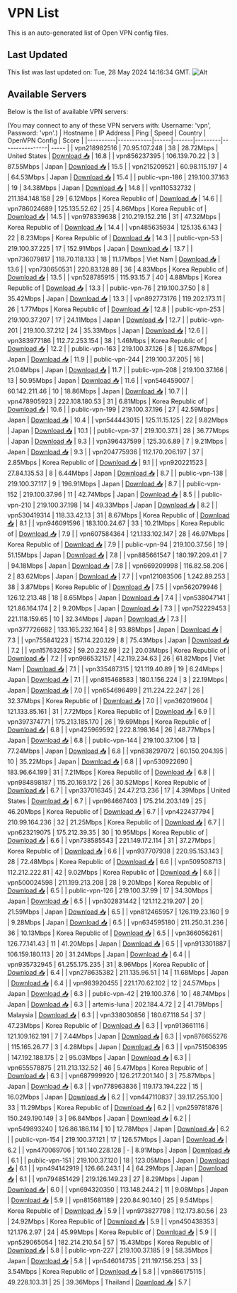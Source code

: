 # VPN List

This is an auto-generated list of Open VPN config files.

## Last Updated

This list was last updated on: Tue, 28 May 2024 14:16:34 GMT.
![Alt](https://repobeats.axiom.co/api/embed/186b98318ef1479477931607c1ad7d823f12451f.svg "Repobeats analytics image")

## Available Servers

Below is the list of available VPN servers:

(You may connect to any of these VPN servers with: Username: 'vpn', Password: 'vpn'.)
| Hostname | IP Address | Ping | Speed | Country | OpenVPN Config | Score |
|----------|------------|------|-------|---------|----------------| ----- |
| vpn218982516 | 70.95.107.248 | 38 | 28.72Mbps | United States | [Download 📥](./configs/server_0_US.ovpn) | 16.8 |
| vpn856237395 | 106.139.70.22 | 3 | 87.55Mbps | Japan | [Download 📥](./configs/server_1_JP.ovpn) | 15.5 |
| vpn215209521 | 60.98.115.197 | 4 | 64.53Mbps | Japan | [Download 📥](./configs/server_2_JP.ovpn) | 15.4 |
| public-vpn-186 | 219.100.37.163 | 19 | 34.38Mbps | Japan | [Download 📥](./configs/server_3_JP.ovpn) | 14.8 |
| vpn110532732 | 211.184.148.158 | 29 | 6.12Mbps | Korea Republic of | [Download 📥](./configs/server_4_KR.ovpn) | 14.6 |
| vpn786024689 | 125.135.52.62 | 25 | 4.86Mbps | Korea Republic of | [Download 📥](./configs/server_5_KR.ovpn) | 14.5 |
| vpn978339638 | 210.219.152.216 | 31 | 47.32Mbps | Korea Republic of | [Download 📥](./configs/server_6_KR.ovpn) | 14.4 |
| vpn485635934 | 125.135.6.143 | 22 | 8.23Mbps | Korea Republic of | [Download 📥](./configs/server_7_KR.ovpn) | 14.3 |
| public-vpn-53 | 219.100.37.225 | 17 | 152.91Mbps | Japan | [Download 📥](./configs/server_8_JP.ovpn) | 13.7 |
| vpn736079817 | 118.70.118.133 | 18 | 11.17Mbps | Viet Nam | [Download 📥](./configs/server_9_VN.ovpn) | 13.6 |
| vpn730650531 | 220.83.128.89 | 36 | 4.83Mbps | Korea Republic of | [Download 📥](./configs/server_10_KR.ovpn) | 13.5 |
| vpn528785915 | 115.93.15.7 | 40 | 4.88Mbps | Korea Republic of | [Download 📥](./configs/server_11_KR.ovpn) | 13.3 |
| public-vpn-76 | 219.100.37.50 | 8 | 35.42Mbps | Japan | [Download 📥](./configs/server_12_JP.ovpn) | 13.3 |
| vpn892773176 | 119.202.173.11 | 26 | 1.77Mbps | Korea Republic of | [Download 📥](./configs/server_13_KR.ovpn) | 12.8 |
| public-vpn-253 | 219.100.37.207 | 17 | 24.11Mbps | Japan | [Download 📥](./configs/server_14_JP.ovpn) | 12.7 |
| public-vpn-201 | 219.100.37.212 | 24 | 35.33Mbps | Japan | [Download 📥](./configs/server_15_JP.ovpn) | 12.6 |
| vpn383977186 | 112.72.253.154 | 38 | 1.46Mbps | Korea Republic of | [Download 📥](./configs/server_16_KR.ovpn) | 12.2 |
| public-vpn-163 | 219.100.37.126 | 8 | 126.87Mbps | Japan | [Download 📥](./configs/server_17_JP.ovpn) | 11.9 |
| public-vpn-244 | 219.100.37.205 | 16 | 21.04Mbps | Japan | [Download 📥](./configs/server_18_JP.ovpn) | 11.7 |
| public-vpn-208 | 219.100.37.166 | 13 | 50.95Mbps | Japan | [Download 📥](./configs/server_19_JP.ovpn) | 11.6 |
| vpn546459007 | 60.142.211.46 | 10 | 18.86Mbps | Japan | [Download 📥](./configs/server_20_JP.ovpn) | 10.7 |
| vpn478905923 | 222.108.180.53 | 31 | 6.81Mbps | Korea Republic of | [Download 📥](./configs/server_21_KR.ovpn) | 10.6 |
| public-vpn-199 | 219.100.37.196 | 27 | 42.59Mbps | Japan | [Download 📥](./configs/server_22_JP.ovpn) | 10.4 |
| vpn544443015 | 125.11.15.125 | 22 | 9.82Mbps | Japan | [Download 📥](./configs/server_23_JP.ovpn) | 10.1 |
| public-vpn-37 | 219.100.37.1 | 28 | 36.77Mbps | Japan | [Download 📥](./configs/server_24_JP.ovpn) | 9.3 |
| vpn396437599 | 125.30.6.89 | 7 | 9.21Mbps | Japan | [Download 📥](./configs/server_25_JP.ovpn) | 9.3 |
| vpn204775936 | 112.170.206.197 | 37 | 2.85Mbps | Korea Republic of | [Download 📥](./configs/server_26_KR.ovpn) | 9.1 |
| vpn920221523 | 27.84.135.53 | 8 | 6.44Mbps | Japan | [Download 📥](./configs/server_27_JP.ovpn) | 8.7 |
| public-vpn-138 | 219.100.37.117 | 9 | 196.91Mbps | Japan | [Download 📥](./configs/server_28_JP.ovpn) | 8.7 |
| public-vpn-152 | 219.100.37.96 | 11 | 42.74Mbps | Japan | [Download 📥](./configs/server_29_JP.ovpn) | 8.5 |
| public-vpn-210 | 219.100.37.198 | 14 | 49.33Mbps | Japan | [Download 📥](./configs/server_30_JP.ovpn) | 8.2 |
| vpn530419314 | 118.33.42.13 | 31 | 8.67Mbps | Korea Republic of | [Download 📥](./configs/server_31_KR.ovpn) | 8.1 |
| vpn946091596 | 183.100.24.67 | 33 | 10.21Mbps | Korea Republic of | [Download 📥](./configs/server_32_KR.ovpn) | 7.9 |
| vpn607584364 | 121.133.102.147 | 28 | 46.97Mbps | Korea Republic of | [Download 📥](./configs/server_33_KR.ovpn) | 7.9 |
| public-vpn-94 | 219.100.37.56 | 19 | 51.15Mbps | Japan | [Download 📥](./configs/server_34_JP.ovpn) | 7.8 |
| vpn885661547 | 180.197.209.41 | 7 | 94.18Mbps | Japan | [Download 📥](./configs/server_35_JP.ovpn) | 7.8 |
| vpn669209998 | 116.82.58.206 | 2 | 83.62Mbps | Japan | [Download 📥](./configs/server_36_JP.ovpn) | 7.7 |
| vpn121083506 | 1.242.89.253 | 38 | 3.87Mbps | Korea Republic of | [Download 📥](./configs/server_37_KR.ovpn) | 7.5 |
| vpn562079946 | 126.12.213.48 | 18 | 8.65Mbps | Japan | [Download 📥](./configs/server_38_JP.ovpn) | 7.4 |
| vpn538047141 | 121.86.164.174 | 2 | 9.20Mbps | Japan | [Download 📥](./configs/server_39_JP.ovpn) | 7.3 |
| vpn752229453 | 221.118.159.65 | 10 | 32.34Mbps | Japan | [Download 📥](./configs/server_40_JP.ovpn) | 7.3 |
| vpn377726682 | 133.165.232.164 | 8 | 93.88Mbps | Japan | [Download 📥](./configs/server_41_JP.ovpn) | 7.3 |
| vpn755841223 | 157.14.220.129 | 8 | 75.43Mbps | Japan | [Download 📥](./configs/server_42_JP.ovpn) | 7.2 |
| vpn157632952 | 59.20.232.69 | 22 | 20.03Mbps | Korea Republic of | [Download 📥](./configs/server_43_KR.ovpn) | 7.2 |
| vpn986532157 | 42.119.234.63 | 26 | 61.82Mbps | Viet Nam | [Download 📥](./configs/server_44_VN.ovpn) | 7.1 |
| vpn335487315 | 121.119.40.89 | 19 | 6.24Mbps | Japan | [Download 📥](./configs/server_45_JP.ovpn) | 7.1 |
| vpn815468583 | 180.1.156.224 | 3 | 22.19Mbps | Japan | [Download 📥](./configs/server_46_JP.ovpn) | 7.0 |
| vpn654696499 | 211.224.22.247 | 26 | 32.37Mbps | Korea Republic of | [Download 📥](./configs/server_47_KR.ovpn) | 7.0 |
| vpn362019604 | 121.133.85.161 | 31 | 7.72Mbps | Korea Republic of | [Download 📥](./configs/server_48_KR.ovpn) | 6.9 |
| vpn397374771 | 175.213.185.170 | 26 | 19.69Mbps | Korea Republic of | [Download 📥](./configs/server_49_KR.ovpn) | 6.8 |
| vpn425969592 | 222.8.198.164 | 26 | 48.77Mbps | Japan | [Download 📥](./configs/server_50_JP.ovpn) | 6.8 |
| public-vpn-144 | 219.100.37.106 | 13 | 77.24Mbps | Japan | [Download 📥](./configs/server_51_JP.ovpn) | 6.8 |
| vpn838297072 | 60.150.204.195 | 10 | 35.22Mbps | Japan | [Download 📥](./configs/server_52_JP.ovpn) | 6.8 |
| vpn530922690 | 183.96.64.199 | 31 | 7.21Mbps | Korea Republic of | [Download 📥](./configs/server_53_KR.ovpn) | 6.8 |
| vpn984898187 | 115.20.169.172 | 26 | 30.52Mbps | Korea Republic of | [Download 📥](./configs/server_54_KR.ovpn) | 6.7 |
| vpn337016345 | 24.47.213.236 | 17 | 4.39Mbps | United States | [Download 📥](./configs/server_55_US.ovpn) | 6.7 |
| vpn964667403 | 175.214.203.149 | 25 | 46.20Mbps | Korea Republic of | [Download 📥](./configs/server_56_KR.ovpn) | 6.7 |
| vpn422437794 | 210.99.164.236 | 32 | 21.25Mbps | Korea Republic of | [Download 📥](./configs/server_57_KR.ovpn) | 6.7 |
| vpn623219075 | 175.212.39.35 | 30 | 10.95Mbps | Korea Republic of | [Download 📥](./configs/server_58_KR.ovpn) | 6.6 |
| vpn738585543 | 221.149.172.114 | 31 | 37.27Mbps | Korea Republic of | [Download 📥](./configs/server_59_KR.ovpn) | 6.6 |
| vpn937707938 | 220.95.153.143 | 28 | 72.48Mbps | Korea Republic of | [Download 📥](./configs/server_60_KR.ovpn) | 6.6 |
| vpn509508713 | 112.212.222.81 | 42 | 9.02Mbps | Korea Republic of | [Download 📥](./configs/server_61_KR.ovpn) | 6.6 |
| vpn500024598 | 211.199.213.208 | 28 | 9.20Mbps | Korea Republic of | [Download 📥](./configs/server_62_KR.ovpn) | 6.5 |
| public-vpn-126 | 219.100.37.99 | 17 | 34.30Mbps | Japan | [Download 📥](./configs/server_63_JP.ovpn) | 6.5 |
| vpn302831442 | 121.112.219.207 | 20 | 21.59Mbps | Japan | [Download 📥](./configs/server_64_JP.ovpn) | 6.5 |
| vpn812465957 | 126.119.23.160 | 9 | 9.28Mbps | Japan | [Download 📥](./configs/server_65_JP.ovpn) | 6.5 |
| vpn634595180 | 211.250.31.236 | 36 | 10.13Mbps | Korea Republic of | [Download 📥](./configs/server_66_KR.ovpn) | 6.5 |
| vpn366056261 | 126.77.141.43 | 11 | 41.20Mbps | Japan | [Download 📥](./configs/server_67_JP.ovpn) | 6.5 |
| vpn913301887 | 106.159.180.113 | 20 | 31.24Mbps | Japan | [Download 📥](./configs/server_68_JP.ovpn) | 6.4 |
| vpn935732945 | 61.255.175.235 | 31 | 8.96Mbps | Korea Republic of | [Download 📥](./configs/server_69_KR.ovpn) | 6.4 |
| vpn278635382 | 211.135.96.51 | 14 | 11.68Mbps | Japan | [Download 📥](./configs/server_70_JP.ovpn) | 6.4 |
| vpn983920455 | 221.170.62.102 | 12 | 24.57Mbps | Japan | [Download 📥](./configs/server_71_JP.ovpn) | 6.3 |
| public-vpn-42 | 219.100.37.6 | 10 | 48.74Mbps | Japan | [Download 📥](./configs/server_72_JP.ovpn) | 6.3 |
| artemis-luna | 202.184.4.72 | 2 | 41.79Mbps | Malaysia | [Download 📥](./configs/server_73_MY.ovpn) | 6.3 |
| vpn338030856 | 180.67.118.54 | 37 | 47.23Mbps | Korea Republic of | [Download 📥](./configs/server_74_KR.ovpn) | 6.3 |
| vpn913661116 | 121.109.162.191 | 7 | 7.44Mbps | Japan | [Download 📥](./configs/server_75_JP.ovpn) | 6.3 |
| vpn876655276 | 115.165.26.77 | 3 | 4.28Mbps | Japan | [Download 📥](./configs/server_76_JP.ovpn) | 6.3 |
| vpn751506395 | 147.192.188.175 | 2 | 95.03Mbps | Japan | [Download 📥](./configs/server_77_JP.ovpn) | 6.3 |
| vpn655578875 | 211.213.132.52 | 46 | 5.47Mbps | Korea Republic of | [Download 📥](./configs/server_78_KR.ovpn) | 6.3 |
| vpn687999920 | 126.217.201.140 | 3 | 75.87Mbps | Japan | [Download 📥](./configs/server_79_JP.ovpn) | 6.3 |
| vpn778963836 | 119.173.194.222 | 15 | 16.02Mbps | Japan | [Download 📥](./configs/server_80_JP.ovpn) | 6.2 |
| vpn447110837 | 39.117.255.100 | 33 | 11.29Mbps | Korea Republic of | [Download 📥](./configs/server_81_KR.ovpn) | 6.2 |
| vpn259781876 | 150.249.190.149 | 3 | 96.84Mbps | Japan | [Download 📥](./configs/server_82_JP.ovpn) | 6.2 |
| vpn549893240 | 126.86.186.114 | 10 | 12.78Mbps | Japan | [Download 📥](./configs/server_83_JP.ovpn) | 6.2 |
| public-vpn-154 | 219.100.37.121 | 17 | 126.57Mbps | Japan | [Download 📥](./configs/server_84_JP.ovpn) | 6.2 |
| vpn470069706 | 101.140.228.128 | - | 8.91Mbps | Japan | [Download 📥](./configs/server_85_JP.ovpn) | 6.1 |
| public-vpn-151 | 219.100.37.120 | 18 | 123.05Mbps | Japan | [Download 📥](./configs/server_86_JP.ovpn) | 6.1 |
| vpn494142919 | 126.66.243.1 | 4 | 64.29Mbps | Japan | [Download 📥](./configs/server_87_JP.ovpn) | 6.1 |
| vpn794851429 | 219.126.149.23 | 27 | 8.29Mbps | Japan | [Download 📥](./configs/server_88_JP.ovpn) | 6.0 |
| vpn694320350 | 113.148.244.2 | 11 | 9.08Mbps | Japan | [Download 📥](./configs/server_89_JP.ovpn) | 5.9 |
| vpn815681189 | 220.84.90.140 | 25 | 9.54Mbps | Korea Republic of | [Download 📥](./configs/server_90_KR.ovpn) | 5.9 |
| vpn973827798 | 112.173.80.56 | 23 | 24.92Mbps | Korea Republic of | [Download 📥](./configs/server_91_KR.ovpn) | 5.9 |
| vpn450438353 | 121.176.2.97 | 24 | 45.99Mbps | Korea Republic of | [Download 📥](./configs/server_92_KR.ovpn) | 5.9 |
| vpn529065054 | 182.214.210.54 | 57 | 15.43Mbps | Korea Republic of | [Download 📥](./configs/server_93_KR.ovpn) | 5.8 |
| public-vpn-227 | 219.100.37.185 | 9 | 58.35Mbps | Japan | [Download 📥](./configs/server_94_JP.ovpn) | 5.8 |
| vpn546014735 | 211.197.156.253 | 33 | 3.54Mbps | Korea Republic of | [Download 📥](./configs/server_95_KR.ovpn) | 5.8 |
| vpn866175115 | 49.228.103.31 | 25 | 39.36Mbps | Thailand | [Download 📥](./configs/server_96_TH.ovpn) | 5.7 |
